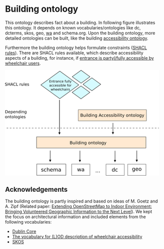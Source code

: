 # Building ontology

This ontology describes fact about a building. In following figure illustrates this ontology. It depends on known vocabularies/ontologies like dc, dcterms, skos, geo, [wa](http://semweb.mmlab.be/ns/wa#) and schema.org. Upon the building ontology, more detailed ontologies can be built, like the building [accessibility ontology](https://github.com/AKSW/leds-asp-f-ontologies/tree/master/ontologies/building-accessibility). 

Furthermore the building ontology helps formulate constraints ([SHACL rules](https://www.w3.org/TR/shacl/)). There are SHACL rules available, which describe accessibility aspects of a building, for instance, if [entrance is partyl/fully accessible by wheelchair users](https://github.com/k00ni/shacly/tree/master/constraint-groups/build_Building).

![](illustration.png)

## Acknowledgements

The building ontology is partly inspired and based on ideas of M. Goetz and A. Zipf (Related paper: [Extending OpenStreetMap to Indoor Environment: Bringing Volunteered Geographic Information to the Next Level](http://koenigstuhl.geog.uni-heidelberg.de/publications/2011/Goetz/Goetz-Zipf_2011_IndoorOSM.pdf)). We kept the focus on architectural information and included elements from the following vocabularies:

* [Dublin Core](http://purl.org/dc/elements/1.1/)
* [The vocabulary for (L)OD description of wheelchair accessibility](http://semweb.mmlab.be/ns/wa#)
* [SKOS](http://www.w3.org/2004/02/skos/core#)
